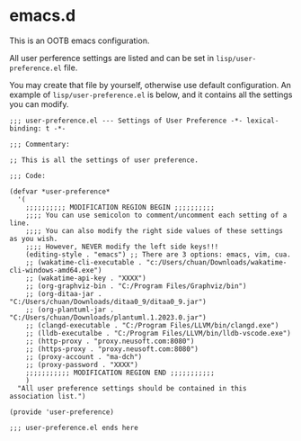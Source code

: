 # emacs.d

This is an OOTB emacs configuration.

All user perference settings are listed and can be set in `lisp/user-preference.el` file.

You may create that file by yourself, otherwise use default configuration.
An example of `lisp/user-preference.el` is below, and it contains all the settings you can modify.

```elisp
;;; user-preference.el --- Settings of User Preference -*- lexical-binding: t -*-

;;; Commentary:

;; This is all the settings of user preference.

;;; Code:

(defvar *user-preference*
  '(
    ;;;;;;;;;; MODIFICATION REGION BEGIN ;;;;;;;;;;
    ;;;; You can use semicolon to comment/uncomment each setting of a line.
    ;;;; You can also modify the right side values of these settings as you wish.
    ;;;; However, NEVER modify the left side keys!!!
    (editing-style . "emacs") ;; There are 3 options: emacs, vim, cua.
    ;; (wakatime-cli-executable . "c:/Users/chuan/Downloads/wakatime-cli-windows-amd64.exe")
    ;; (wakatime-api-key . "XXXX")
    ;; (org-graphviz-bin . "C:/Program Files/Graphviz/bin")
    ;; (org-ditaa-jar . "C:/Users/chuan/Downloads/ditaa0_9/ditaa0_9.jar")
    ;; (org-plantuml-jar . "C:/Users/chuan/Downloads/plantuml.1.2023.0.jar")
    ;; (clangd-executable . "C:/Program Files/LLVM/bin/clangd.exe")
    ;; (lldb-executalbe . "C:/Program Files/LLVM/bin/lldb-vscode.exe")
    ;; (http-proxy . "proxy.neusoft.com:8080")
    ;; (https-proxy . "proxy.neusoft.com:8080")
    ;; (proxy-account . "ma-dch")
    ;; (proxy-password . "XXXX")
    ;;;;;;;;;;; MODIFICATION REGION END ;;;;;;;;;;;
    )
  "All user preference settings should be contained in this association list.")

(provide 'user-preference)

;;; user-preference.el ends here

```
